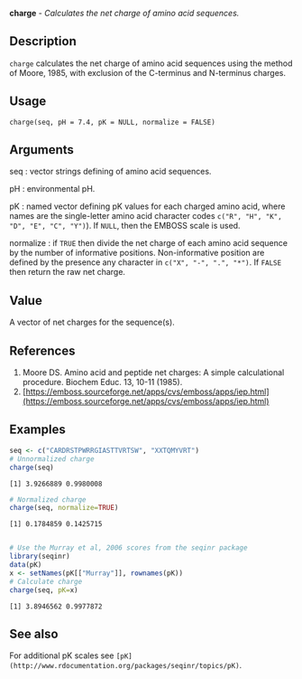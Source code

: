 **charge** - *Calculates the net charge of amino acid sequences.*

Description
--------------------

`charge` calculates the net charge of amino acid sequences using 
the method of Moore, 1985, with exclusion of the C-terminus and N-terminus charges.


Usage
--------------------
```
charge(seq, pH = 7.4, pK = NULL, normalize = FALSE)
```

Arguments
-------------------

seq
:   vector strings defining of amino acid sequences.

pH
:   environmental pH.

pK
:   named vector defining pK values for each charged amino acid,
where names are the single-letter amino acid character codes
`c("R", "H", "K", "D", "E", "C", "Y")`). If `NULL`, 
then the EMBOSS scale is used.

normalize
:   if `TRUE` then divide the net charge of each amino acid 
sequence by the number of informative positions. Non-informative 
position are defined by the presence any character in 
`c("X", "-", ".", "*")`. If `FALSE` then return the raw
net charge.




Value
-------------------

A vector of net charges for the sequence(s).


References
-------------------


1. Moore DS. Amino acid and peptide net charges: A simple calculational procedure. 
Biochem Educ. 13, 10-11 (1985).
1. [https://emboss.sourceforge.net/apps/cvs/emboss/apps/iep.html](https://emboss.sourceforge.net/apps/cvs/emboss/apps/iep.html)




Examples
-------------------

```R
seq <- c("CARDRSTPWRRGIASTTVRTSW", "XXTQMYVRT") 
# Unnormalized charge
charge(seq)

```


```
[1] 3.9266889 0.9980008

```


```R
# Normalized charge
charge(seq, normalize=TRUE)

```


```
[1] 0.1784859 0.1425715

```


```R

# Use the Murray et al, 2006 scores from the seqinr package
library(seqinr)
data(pK)
x <- setNames(pK[["Murray"]], rownames(pK))
# Calculate charge
charge(seq, pK=x)
```


```
[1] 3.8946562 0.9977872

```



See also
-------------------

For additional pK scales see `[pK](http://www.rdocumentation.org/packages/seqinr/topics/pK)`.






